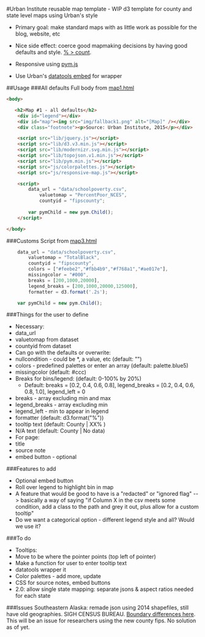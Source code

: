 #Urban Institute reusable map template - WIP
d3 template for county and state level maps using Urban's style
* Primary goal: make standard maps with as little work as possible for the blog, website, etc
* Nice side effect: coerce good mapmaking decisions by having good defaults and style. [% > count](https://xkcd.com/1138/).

* Responsive using [pym.js](https://github.com/nprapps/pym.js)
* Use Urban's [datatools embed](https://github.com/UrbanInstitute/datatools-embed) for wrapper

##Usage
###All defaults
Full body from [map1.html](/map1.html)
```html
<body>

   <h2>Map #1 - all defaults</h2>
    <div id="legend"></div>
    <div id="map"><img src="img/fallback1.png" alt="[Map]" /></div>
    <div class="footnote"><p>Source: Urban Institute, 2015</p></div>

    <script src="lib/jquery.js"></script>
    <script src="lib/d3.v3.min.js"></script>
    <script src="lib/modernizr.svg.min.js"></script>
    <script src="lib/topojson.v1.min.js"></script>
    <script src="lib/pym.min.js"></script>
    <script src="js/colorpalettes.js"></script>
    <script src="js/responsive-map.js"></script>

    <script>
        data_url = "data/schoolpoverty.csv",
            valuetomap = "PercentPoor_NCES",
            countyid = "fipscounty";
        
        var pymChild = new pym.Child();
    </script>

</body>
```
###Customs
Script from [map3.html](/map3.html)
```javascript
    data_url = "data/schoolpoverty.csv",
        valuetomap = "TotalBlack",
        countyid = "fipscounty",
        colors = ["#feebe2","#fbb4b9","#f768a1","#ae017e"],
        missingcolor = "#000",
        breaks = [200,1000,20000],
        legend_breaks = [200,1000,20000,125000],
        formatter = d3.format('.2s');

    var pymChild = new pym.Child();
```

###Things for the user to define
* Necessary:
 * data_url
 * valuetomap from dataset
 * countyid from dataset
* Can go with the defaults or overwrite:
 * nullcondition - could be *, a value, etc (default: "")
 * colors - predefined palettes or enter an array (default: palette.blue5)
 * missingcolor (default: #ccc)
 * Breaks for bins/legend: (default: 0-100% by 20%)
    * Default: breaks = [0.2, 0.4, 0.6, 0.8], legend_breaks = [0.2, 0.4, 0.6, 0.8, 1.0], legend_left = 0
 * breaks - array excluding min and max
 * legend_breaks - array excluding min
 * legend_left - min to appear in legend
 * formatter (default: d3.format("%"))
 * tooltip text (default: County | XX% )
 * N/A text (default: County | No data)
* For page:
 * title
 * source note
 * embed button - optional

###Features to add
* Optional embed button
* Roll over legend to highlight bin in map
* A feature that would be good to have is a "redacted" or "ignored flag" --> basically a way of saying "if Column X in the csv meets some condition, add a class to the path and grey it out, plus allow for a custom tooltip"
* Do we want a categorical option - different legend style and all? Would we use it?

###To do
* Tooltips:
 * Move to be where the pointer points (top left of pointer)
 * Make a function for user to enter tooltip text
* datatools wrapper it
* Color palettes - add more, update
* CSS for source notes, embed buttons
* 2.0: allow single state mapping: separate jsons & aspect ratios needed for each state

###Issues
Southeastern Alaska: remade json using 2014 shapefiles, still have old geographies. SIGH CENSUS BUREAU. [Boundary differences here](http://www.cdc.gov/nchs/data/nvss/bridged_race/County_Geography_Changes.pdf). This will be an issue for researchers using the new county fips. No solution as of yet.
